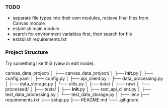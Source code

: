### TODO
- separate file types into their own modules, recieve final files from Canvas module
- establish main module
- search for environment variables first, then search for file
- establish requirements.txt

### Project Structure
Try something like thiS (view in edit mode):

canvas_data_project/
│
├── canvas_data_project/
│   ├── __init__.py
│   ├── config.yaml
│   ├── config.py
│   ├── api_client.py
│   ├── data_processing.py
│   ├── data_storage.py
│   └── utils.py
│
├── data/
│   ├── raw/
│   └── processed/
│
├── tests/
│   ├── __init__.py
│   ├── test_api_client.py
│   ├── test_data_processing.py
│   └── test_data_storage.py
│
├── .env
├── requirements.txt
├── setup.py
├── README.md
└── .gitignore
